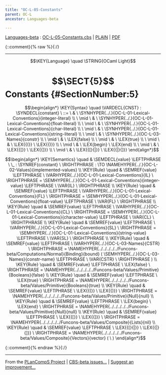 ```yaml
---
title: "OC-L-05-Constants"
parent: OC-L
ancestor: Languages-beta

---
```

[Languages-beta] : [OC-L-05-Constants.cbs] \| [PLAIN] \| [PDF]

{::comment}{% raw %}{:/}


----

$$\KEY{Language} \quad \STRING{OCaml Light}$$

# $$\SECT{5}$$ Constants {#SectionNumber:5}


$$\begin{align*}
  \KEY{Syntax} \quad
    \VARDECL{CNST} : \SYNDECL{constant}
      \ ::= \ & \
      \SYNHYPER{../.}{OC-L-01-Lexical-Conventions}{integer-literal} \\
      \ \mid \ & \ \SYNHYPER{../.}{OC-L-01-Lexical-Conventions}{float-literal} \\
      \ \mid \ & \ \SYNHYPER{../.}{OC-L-01-Lexical-Conventions}{char-literal} \\
      \ \mid \ & \ \SYNHYPER{../.}{OC-L-01-Lexical-Conventions}{string-literal} \\
      \ \mid \ & \ \SYNHYPER{../.}{OC-L-03-Names}{constr} \\
      \ \mid \ & \ \LEX{false} \\
      \ \mid \ & \ \LEX{true} \\
      \ \mid \ & \ \LEX{{(}} \ \LEX{{)}} \\
      \ \mid \ & \ \LEX{begin} \ \LEX{end} \\
      \ \mid \ & \ \LEX{{[}} \ \LEX{{]}} \\
      \ \mid \ & \ \LEX{{[}{|}} \ \LEX{{|}{]}}
\end{align*}$$

$$\begin{align*}
  \KEY{Semantics} \quad
  & \SEMDECL{value} \LEFTPHRASE \ \_ : \SYNREF{constant} \ \RIGHTPHRASE  
    :  \TO \NAMEHYPER{../.}{OC-L-02-Values}{implemented-values} 
\\
  \KEY{Rule} \quad
    & \SEMREF{value} \LEFTPHRASE \
                            \VARHYPER{../.}{OC-L-01-Lexical-Conventions}{IL} \
                          \RIGHTPHRASE  = 
      \SEMHYPER{../.}{OC-L-01-Lexical-Conventions}{integer-value} \LEFTPHRASE \
                            \VAR{IL} \
                          \RIGHTPHRASE 
\\
  \KEY{Rule} \quad
    & \SEMREF{value} \LEFTPHRASE \
                            \VARHYPER{../.}{OC-L-01-Lexical-Conventions}{FL} \
                          \RIGHTPHRASE  = 
      \SEMHYPER{../.}{OC-L-01-Lexical-Conventions}{float-value} \LEFTPHRASE \
                            \VAR{FL} \
                          \RIGHTPHRASE 
\\
  \KEY{Rule} \quad
    & \SEMREF{value} \LEFTPHRASE \
                            \VARHYPER{../.}{OC-L-01-Lexical-Conventions}{CL} \
                          \RIGHTPHRASE  = 
      \SEMHYPER{../.}{OC-L-01-Lexical-Conventions}{character-value} \LEFTPHRASE \
                            \VAR{CL} \
                          \RIGHTPHRASE 
\\
  \KEY{Rule} \quad
    & \SEMREF{value} \LEFTPHRASE \
                            \VARHYPER{../.}{OC-L-01-Lexical-Conventions}{SL} \
                          \RIGHTPHRASE  = 
      \SEMHYPER{../.}{OC-L-01-Lexical-Conventions}{string-value} \LEFTPHRASE \
                            \VAR{SL} \
                          \RIGHTPHRASE 
\\
  \KEY{Rule} \quad
    & \SEMREF{value} \LEFTPHRASE \
                            \VARHYPER{../.}{OC-L-03-Names}{CSTR} \
                          \RIGHTPHRASE  = 
      \NAMEHYPER{../../../../../Funcons-beta/Computations/Normal}{Binding}{bound}
        (  \SEMHYPER{../.}{OC-L-03-Names}{constr-name} \LEFTPHRASE \
                                    \VAR{CSTR} \
                                  \RIGHTPHRASE  )
\\
  \KEY{Rule} \quad
    & \SEMREF{value} \LEFTPHRASE \
                            \LEX{false} \
                          \RIGHTPHRASE  = 
      \NAMEHYPER{../../../../../Funcons-beta/Values/Primitive}{Booleans}{false}
\\
  \KEY{Rule} \quad
    & \SEMREF{value} \LEFTPHRASE \
                            \LEX{true} \
                          \RIGHTPHRASE  = 
      \NAMEHYPER{../../../../../Funcons-beta/Values/Primitive}{Booleans}{true}
\\
  \KEY{Rule} \quad
    & \SEMREF{value} \LEFTPHRASE \
                            \LEX{{(}} \ \LEX{{)}} \
                          \RIGHTPHRASE  = 
      \NAMEHYPER{../../../../../Funcons-beta/Values/Primitive}{Null}{null}
\\
  \KEY{Rule} \quad
    & \SEMREF{value} \LEFTPHRASE \
                            \LEX{begin} \ \LEX{end} \
                          \RIGHTPHRASE  = 
      \NAMEHYPER{../../../../../Funcons-beta/Values/Primitive}{Null}{null}
\\
  \KEY{Rule} \quad
    & \SEMREF{value} \LEFTPHRASE \
                            \LEX{{[}} \ \LEX{{]}} \
                          \RIGHTPHRASE  = 
      \NAMEHYPER{../../../../../Funcons-beta/Values/Composite}{Lists}{nil}
\\
  \KEY{Rule} \quad
    & \SEMREF{value} \LEFTPHRASE \
                            \LEX{{[}{|}} \ \LEX{{|}{]}} \
                          \RIGHTPHRASE  = 
      \NAMEHYPER{../../../../../Funcons-beta/Values/Composite}{Vectors}{vector}
        (   \  )
\end{align*}$$



[Funcons-beta]: /CBS-beta/math/Funcons-beta
  "FUNCONS-BETA"
[Unstable-Funcons-beta]: /CBS-beta/math/Unstable-Funcons-beta
  "UNSTABLE-FUNCONS-BETA"
[Languages-beta]: /CBS-beta/math/Languages-beta
  "LANGUAGES-BETA"
[Unstable-Languages-beta]: /CBS-beta/math/Unstable-Languages-beta
  "UNSTABLE-LANGUAGES-BETA"
[CBS-beta]: /CBS-beta
  "CBS-BETA"
[OC-L-05-Constants.cbs]: https://github.com/plancomps/CBS-beta/blob/math/Languages-beta/OCaml-Light/OC-L-cbs/OC-L/OC-L-05-Constants/OC-L-05-Constants.cbs
  "CBS SOURCE FILE ON GITHUB"
[PLAIN]: /CBS-beta/docs/Languages-beta/OCaml-Light/OC-L-cbs/OC-L/OC-L-05-Constants
  "CBS SOURCE WEB PAGE"
 [PRETTY]: /CBS-beta/math/Languages-beta/OCaml-Light/OC-L-cbs/OC-L/OC-L-05-Constants
  "CBS-KATEX WEB PAGE"
[PDF]: /CBS-beta/math/Languages-beta/OCaml-Light/OC-L-cbs/OC-L/OC-L-05-Constants/OC-L-05-Constants.pdf
  "CBS-LATEX PDF FILE"
[PLanCompS Project]: https://plancomps.github.io
  "PROGRAMMING LANGUAGE COMPONENTS AND SPECIFICATIONS PROJECT HOME PAGE"
{::comment}{% endraw %}{:/}


____

From the [PLanCompS Project] | [CBS-beta issues...] | [Suggest an improvement...]

[CBS-beta issues...]: https://github.com/plancomps/CBS-beta/issues
  "CBS-BETA ISSUE REPORTS ON GITHUB"
[Suggest an improvement...]: mailto:plancomps@gmail.com?Subject=CBS-beta%20-%20comment&Body=Re%3A%20CBS-beta%20specification%20at%20OC-L/OC-L-05-Constants/OC-L-05-Constants.cbs%0A%0AComment/Query/Issue/Suggestion%3A%0A%0A%0ASignature%3A%0A
  "GENERATE AN EMAIL TEMPLATE"
